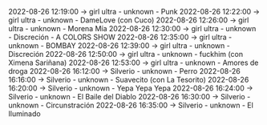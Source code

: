 2022-08-26 12:19:00 -> girl ultra - unknown - Punk
2022-08-26 12:22:00 -> girl ultra - unknown - DameLove (con Cuco)
2022-08-26 12:26:00 -> girl ultra - unknown - Morena Mía
2022-08-26 12:30:00 -> girl ultra - unknown - Discreción - A COLORS SHOW
2022-08-26 12:35:00 -> girl ultra - unknown - BOMBAY
2022-08-26 12:39:00 -> girl ultra - unknown - Discreción
2022-08-26 12:50:00 -> girl ultra - unknown - fuckhim (con Ximena Sariñana)
2022-08-26 12:53:00 -> girl ultra - unknown - Amores de droga
2022-08-26 16:12:00 -> Silverio - unknown - Perro
2022-08-26 16:16:00 -> Silverio - unknown - Suavecito (con La Tesorito)
2022-08-26 16:20:00 -> Silverio - unknown - Yepa Yepa Yepa
2022-08-26 16:24:00 -> Silverio - unknown - El Baile del Diablo
2022-08-26 16:30:00 -> Silverio - unknown - Circunstración
2022-08-26 16:35:00 -> Silverio - unknown - El Iluminado

